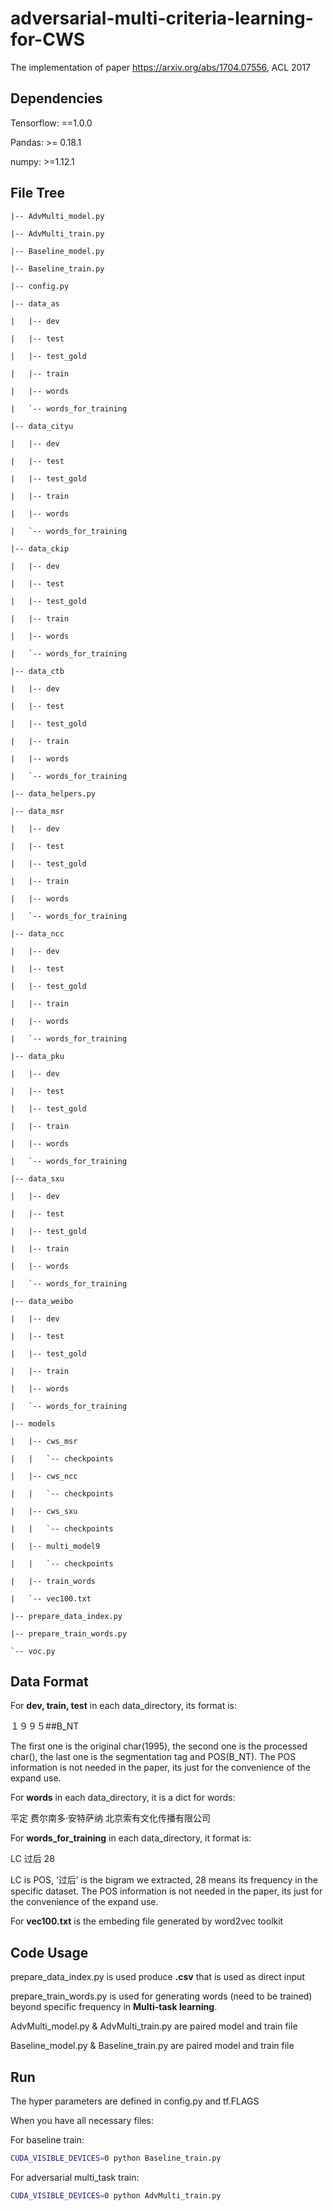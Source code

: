 # adversarial-multi-criteria-learning-for-CWS
The implementation of paper https://arxiv.org/abs/1704.07556, ACL 2017

## Dependencies

Tensorflow: ==1.0.0

Pandas: >= 0.18.1

numpy: >=1.12.1

## File Tree

```
|-- AdvMulti_model.py

|-- AdvMulti_train.py

|-- Baseline_model.py

|-- Baseline_train.py

|-- config.py

|-- data_as

|   |-- dev

|   |-- test

|   |-- test_gold

|   |-- train

|   |-- words

|   `-- words_for_training

|-- data_cityu

|   |-- dev

|   |-- test

|   |-- test_gold

|   |-- train

|   |-- words

|   `-- words_for_training

|-- data_ckip

|   |-- dev

|   |-- test

|   |-- test_gold

|   |-- train

|   |-- words

|   `-- words_for_training

|-- data_ctb

|   |-- dev

|   |-- test

|   |-- test_gold

|   |-- train

|   |-- words

|   `-- words_for_training

|-- data_helpers.py

|-- data_msr

|   |-- dev

|   |-- test

|   |-- test_gold

|   |-- train

|   |-- words

|   `-- words_for_training

|-- data_ncc

|   |-- dev

|   |-- test

|   |-- test_gold

|   |-- train

|   |-- words

|   `-- words_for_training

|-- data_pku

|   |-- dev

|   |-- test

|   |-- test_gold

|   |-- train

|   |-- words

|   `-- words_for_training

|-- data_sxu

|   |-- dev

|   |-- test

|   |-- test_gold

|   |-- train

|   |-- words

|   `-- words_for_training

|-- data_weibo

|   |-- dev

|   |-- test

|   |-- test_gold

|   |-- train

|   |-- words

|   `-- words_for_training

|-- models

|   |-- cws_msr

|   |   `-- checkpoints

|   |-- cws_ncc

|   |   `-- checkpoints

|   |-- cws_sxu

|   |   `-- checkpoints

|   |-- multi_model9

|   |   `-- checkpoints

|   |-- train_words

|   `-- vec100.txt

|-- prepare_data_index.py

|-- prepare_train_words.py

`-- voc.py
```

## Data Format

For **dev, train, test** in each data_directory, its format is:

１９９５#<NUM>#B_NT

The first one is the original char(1995), the second one is the processed char(<NUM>), the last one is the segmentation tag and POS(B_NT). The POS information is not needed in the paper, its just for the convenience of the expand use.

For **words** in each data_directory, it is a dict for words:

平定
费尔南多·安特萨纳
北京索有文化传播有限公司

For **words_for_training** in each data_directory, it format is:

LC 过后 28

LC is POS, ‘过后’ is the bigram we extracted, 28 means its frequency in the specific dataset. The POS information is not needed in the paper, its just for the convenience of the expand use.

For **vec100.txt** is the embeding file generated by word2vec toolkit

## Code Usage

prepare_data_index.py is used produce **.csv** that is used as direct input

prepare_train_words.py is used for generating words (need to be trained) beyond specific frequency in **Multi-task learning**.

AdvMulti_model.py & AdvMulti_train.py are paired model and train file

Baseline_model.py & Baseline_train.py are paired model and train file

## Run

The hyper parameters are defined in config.py and tf.FLAGS

When you have all necessary files:

For baseline train:

```bash
CUDA_VISIBLE_DEVICES=0 python Baseline_train.py
```

For adversarial multi_task train:

```bash
CUDA_VISIBLE_DEVICES=0 python AdvMulti_train.py
```
